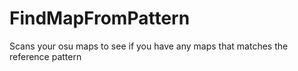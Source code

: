 # FindMapFromPattern
Scans your osu maps to see if you have any maps that matches the reference pattern
